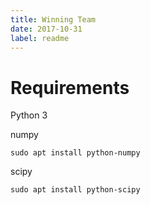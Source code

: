 ```yaml
---
title: Winning Team
date: 2017-10-31
label: readme
---
```


# Requirements

Python 3

numpy

	sudo apt install python-numpy

scipy

	sudo apt install python-scipy

